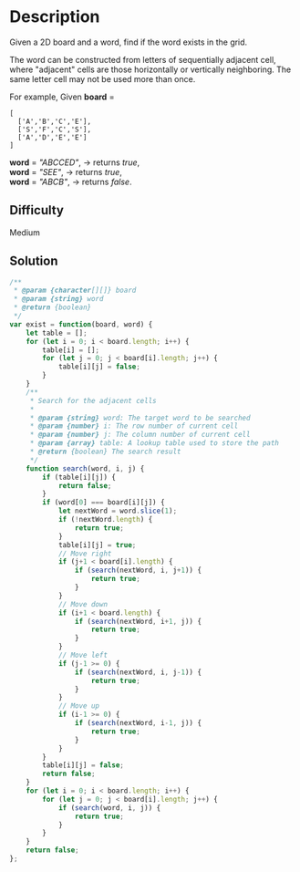 # Description

Given a 2D board and a word, find if the word exists in the grid.

The word can be constructed from letters of sequentially adjacent cell, where "adjacent" cells are those horizontally or vertically neighboring. The same letter cell may not be used more than once.

For example,
Given **board** =
```
[
  ['A','B','C','E'],
  ['S','F','C','S'],
  ['A','D','E','E']
]
```
**word** = *"ABCCED"*, -> returns *true*,<br>
**word** = *"SEE"*, -> returns *true*,<br>
**word** = *"ABCB"*, -> returns *false*.

## Difficulty

Medium

## Solution
```javascript
/**
 * @param {character[][]} board
 * @param {string} word
 * @return {boolean}
 */
var exist = function(board, word) {
    let table = [];
    for (let i = 0; i < board.length; i++) {
        table[i] = [];
        for (let j = 0; j < board[i].length; j++) {
            table[i][j] = false;
        }
    }
    /** 
     * Search for the adjacent cells
     *
     * @param {string} word: The target word to be searched
     * @param {number} i: The row number of current cell
     * @param {number} j: The column number of current cell
     * @param {array} table: A lookup table used to store the path
     * @return {boolean} The search result
     */
    function search(word, i, j) {
        if (table[i][j]) {
            return false;
        }
        if (word[0] === board[i][j]) {
            let nextWord = word.slice(1);
            if (!nextWord.length) {
                return true;
            }
            table[i][j] = true;
            // Move right
            if (j+1 < board[i].length) {
                if (search(nextWord, i, j+1)) {
                    return true;
                }
            }
            // Move down
            if (i+1 < board.length) {
                if (search(nextWord, i+1, j)) {
                    return true;
                }
            }
            // Move left
            if (j-1 >= 0) {
                if (search(nextWord, i, j-1)) {
                    return true;
                }
            }
            // Move up
            if (i-1 >= 0) {
                if (search(nextWord, i-1, j)) {
                    return true;
                }
            }
        }
        table[i][j] = false;
        return false;
    }
    for (let i = 0; i < board.length; i++) {
        for (let j = 0; j < board[i].length; j++) {
            if (search(word, i, j)) {
                return true;
            }
        }
    }
    return false;
};
```